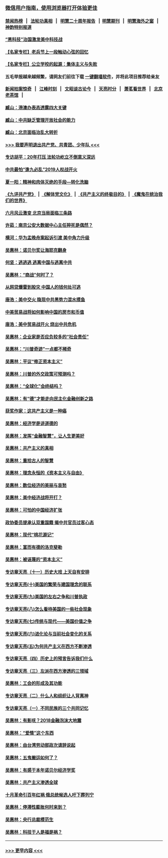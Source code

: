 ### [微信用户指南，使用浏览器打开体验更佳](https://github.com/gfw-breaker/banned-news1/blob/master/indexes/wechat-guide.md?t=0)
#### [禁闻热榜](热点新闻.md?t=0)  &nbsp;&nbsp;|&nbsp;&nbsp; [法轮功真相](https://github.com/gfw-breaker/truth/blob/master/README.md?t=0) &nbsp;&nbsp;|&nbsp;&nbsp; [明慧二十周年报告](https://github.com/gfw-breaker/mh-reports/blob/master/README.md?t=0) &nbsp;&nbsp;|&nbsp;&nbsp;[明慧期刊](https://github.com/gfw-breaker/mh-qikan) &nbsp;&nbsp;|&nbsp;&nbsp; [明慧海外之窗](https://github.com/gfw-breaker/mh-news/blob/master/README.md?t=0) &nbsp;&nbsp;|&nbsp;&nbsp; [神韵特别报道](https://github.com/gfw-breaker/mh-news/blob/master/shenyun.md?t=0)
#### [“黑科技”治国激发美中科技战](../pages/nsc423/n11638056.md?t=02060755) 
#### [【名家专栏】老兵节上一段触动心弦的回忆](../pages/nsc423/n11646016.md?t=02060755) 
#### [【名家专栏】公立学校的起源：集体主义与失败](../pages/nsc423/n11601833.md?t=02060755) 
#### 五毛举报越来越频繁，请网友们前往下载 [一键翻墙软件](https://github.com/gfw-breaker/ssr-accounts)，并将此项目推荐给亲友
#### [新闻拍案惊奇](https://github.com/gfw-breaker/banned-news1/blob/master/pages/link4.md) &nbsp;&nbsp;|&nbsp;&nbsp; [江峰时刻](https://github.com/gfw-breaker/banned-news1/blob/master/pages/link4.md) &nbsp;&nbsp;|&nbsp;&nbsp; [文昭谈古论今](https://github.com/gfw-breaker/banned-news1/blob/master/pages/link4.md) &nbsp;&nbsp;|&nbsp;&nbsp; [天亮时分](https://github.com/gfw-breaker/banned-news1/blob/master/pages/link4.md) &nbsp;&nbsp;|&nbsp;&nbsp; [萧茗看世界](https://github.com/gfw-breaker/banned-news1/blob/master/pages/link4.md) &nbsp;&nbsp;|&nbsp;&nbsp; [北京老茶馆](https://github.com/gfw-breaker/banned-news1/blob/master/pages/link4.md) &nbsp;&nbsp;|&nbsp;&nbsp; 
#### [臧山：港澳办表态透露四大关键](../pages/nsc423/n11421628.md?t=02060755) 
#### [臧山：中共缺乏管理开放社会的能力](../pages/nsc423/n11407457.md?t=02060755) 
#### [臧山：北京面临治乱大转折](../pages/nsc423/n11406895.md?t=02060755) 
#### [>>> 我要声明退出共产党、共青团、少年队 <<<](https://github.com/begood0513/goodnews/blob/master/quit/letter.md) 
#### [专访胡平：20年打压 法轮功屹立不倒意义深远](../pages/nsc423/n11398800.md?t=02060755) 
#### [中共最怕“逢九必乱”2019人权战开火](../pages/nsc423/n11385248.md?t=02060755) 
#### [夏一阳：精神和肉体灭绝的手段—转化洗脑](../pages/nsc423/n11368250.md?t=02060755) 
#### [《九评共产党》](https://github.com/begood0513/9ping.md/blob/master/README.md) &nbsp;|&nbsp; [《解体党文化》](../../../../jtdwh.md/blob/master/README.md)  &nbsp;|&nbsp; [《共产主义的终极目的》](../../../../gczydzjmd.md/blob/master/README.md) &nbsp;|&nbsp; [《魔鬼在统治我们的世界》](../../../../mgztzwmdsj.md/blob/master/README.md) 
#### [六月风云激变 北京当局面临三条路](../pages/nsc423/n11313668.md?t=02060755) 
#### [许茹：南京公安大数据中心主任猝死是偶然？](../pages/nsc423/n11064744.md?t=02060755) 
#### [横河：华为孟晚舟案起诉引渡 美中角力升级](../pages/nsc423/n11027230.md?t=02060755) 
#### [吴惠林：诺贝尔奖让海耶克翻身](../pages/nsc423/n10890049.md?t=02060755) 
#### [何坚：逃逃逃 逃离中国与逃离中共](../pages/nsc423/n10592891.md?t=02060755) 
#### [吴惠林：“商战”何时了？](../pages/nsc423/n10573558.md?t=02060755) 
#### [从网贷爆雷到股灾 中国人的钱何处可逃](../pages/nsc423/n10572800.md?t=02060755) 
#### [唐浩：美中交火 隐现中共黑势力混水摸鱼](../pages/nsc423/n10544040.md?t=02060755) 
#### [中美贸易战将如何影响中国的房市和币值](../pages/nsc423/n10543697.md?t=02060755) 
#### [唐浩：美中贸易战开火 烧出中共危机](../pages/nsc423/n10540126.md?t=02060755) 
#### [吴惠林：企业家是否应负较多的“社会责任”](../pages/nsc423/n10535022.md?t=02060755) 
#### [吴惠林：“川普奇迹”一点都不稀奇](../pages/nsc423/n10512808.md?t=02060755) 
#### [吴惠林：平议“修正资本主义”](../pages/nsc423/n10495724.md?t=02060755) 
#### [吴惠林：川普的外交政策可预测吗？](../pages/nsc423/n10462387.md?t=02060755) 
#### [吴惠林：“全球化”会终结吗？](../pages/nsc423/n10452838.md?t=02060755) 
#### [吴惠林：有“德”才能走向民主化金融创新之路](../pages/nsc423/n10432292.md?t=02060755) 
#### [获奖作家：这共产主义是一种癌](../pages/nsc423/n10431541.md?t=02060755) 
#### [吴惠林：经济学是讲道德的](../pages/nsc423/n10398014.md?t=02060755) 
#### [吴惠林：发挥“金融智慧”，让人生更美好](../pages/nsc423/n10375019.md?t=02060755) 
#### [吴惠林：共产主义的真相](../pages/nsc423/n10351394.md?t=02060755) 
#### [吴惠林：重拾古人的智慧](../pages/nsc423/n10337691.md?t=02060755) 
#### [吴惠林：理念永恒的《资本主义与自由》](../pages/nsc423/n10316274.md?t=02060755) 
#### [吴惠林：数位经济的美丽与哀愁](../pages/nsc423/n10292946.md?t=02060755) 
#### [吴惠林：美中经济战将开打？](../pages/nsc423/n10258825.md?t=02060755) 
#### [吴惠林：可怕的中国经济扩张](../pages/nsc423/n10219147.md?t=02060755) 
#### [政协委员提承认双重国籍 揭中共官员过客心态](../pages/nsc423/n10208809.md?t=02060755) 
#### [吴惠林：现代“桃花源记”](../pages/nsc423/n10185234.md?t=02060755) 
#### [吴惠林：富而有德的洛克斐勒](../pages/nsc423/n10142264.md?t=02060755) 
#### [吴惠林：被诬蔑的“资本主义”](../pages/nsc423/n10124816.md?t=02060755) 
#### [专访章天亮（十一）历史大戏 上天自有安排](../pages/nsc423/n10094905.md?t=02060755) 
#### [专访章天亮(十)美国的繁荣与建国理念的联系](../pages/nsc423/n10094899.md?t=02060755) 
#### [专访章天亮(九)美国的左右之争和川普执政](../pages/nsc423/n10094889.md?t=02060755) 
#### [专访章天亮(八)怎么看待美国的一些社会现象](../pages/nsc423/n10094857.md?t=02060755) 
#### [专访章天亮(七)传统与现代——美国价值之争](../pages/nsc423/n10093140.md?t=02060755) 
#### [专访章天亮(六)进化论与当前社会变化的关系](../pages/nsc423/n10092036.md?t=02060755) 
#### [专访章天亮(五)为何共产主义在西方不断渗透](../pages/nsc423/n10083620.md?t=02060755) 
#### [专访章天亮（四）历史上的预言告诉我们什么](../pages/nsc423/n10083606.md?t=02060755) 
#### [专访章天亮（三）左派在西方渗透的三领域](../pages/nsc423/n10081115.md?t=02060755) 
#### [吴惠林：工会的形成及其功能](../pages/nsc423/n10080633.md?t=02060755) 
#### [专访章天亮（二）什么人和组织让人背离神](../pages/nsc423/n10076637.md?t=02060755) 
#### [专访章天亮（一）不同民族的三个共同记忆](../pages/nsc423/n10074188.md?t=02060755) 
#### [吴惠林：有影呒？2018金融泡沫大地震](../pages/nsc423/n10040534.md?t=02060755) 
#### [吴惠林：“爱情”这个东西](../pages/nsc423/n10019423.md?t=02060755) 
#### [吴惠林：由台湾劳动部政次请辞说起](../pages/nsc423/n9979679.md?t=02060755) 
#### [吴惠林：五鬼搬运如何了？](../pages/nsc423/n9925338.md?t=02060755) 
#### [吴惠林：有感于本年诺贝尔经济学奖](../pages/nsc423/n9871883.md?t=02060755) 
#### [吴惠林：共产主义渗透全球](../pages/nsc423/n9812748.md?t=02060755) 
#### [十月革命引百年红祸 俄总统候选人吁下葬列宁](../pages/nsc423/n9810182.md?t=02060755) 
#### [吴惠林：停滞性膨胀何时来到？](../pages/nsc423/n9764136.md?t=02060755) 
#### [吴惠林：央行总裁模范生](../pages/nsc423/n9728134.md?t=02060755) 
#### [吴惠林：科技于人是福是祸？](../pages/nsc423/n9672982.md?t=02060755) 

----
#### [ >>> 更早内容 <<< ](../indexes/nsc423-earlier.md)
